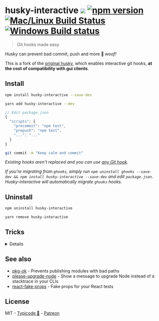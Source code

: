 # husky-interactive [![](http://img.shields.io/npm/dm/husky-interactive.svg?style=flat)](https://www.npmjs.org/package/husky-interactive) [![npm version](https://badge.fury.io/js/husky-interactive.svg)](https://www.npmjs.com/package/husky-interactive) [![Mac/Linux Build Status](https://img.shields.io/travis/TxHawks/husky-interactive/master.svg?label=Mac%20OSX%20%26%20Linux)](https://travis-ci.org/TxHawks/husky-interactive) [![Windows Build status](https://img.shields.io/appveyor/ci/TxHawks/husky-interactive-4f05b/master.svg?label=Windows)](https://ci.appveyor.com/project/TxHawks/husky-interactive-4f05b/branch/master)

> Git hooks made easy

Husky can prevent bad commit, push and more :dog: _woof!_

This is a fork of the [original husky](/typicode/husky), which enables interactive git hooks, **at the cost of compatibility with gui clients**.

## Install

```sh
npm install husky-interactive --save-dev
```

```sh
yarn add husky-interactive --dev
```

```javascript
// Edit package.json
{
  "scripts": {
    "precommit": "npm test",
    "prepush": "npm test",
    "...": "..."
  }
}
```

```bash
git commit -m "Keep calm and commit"
```

_Existing hooks aren't replaced and you can use [any Git hook](HOOKS.md)._

_If you're migrating from `ghooks`, simply run `npm uninstall ghooks --save-dev && npm install husky-interactive --save-dev` and edit `package.json`. Husky-interactive will automatically migrate `ghooks` hooks._

## Uninstall

```sh
npm uninstall husky-interactive
```

```sh
yarn remove husky-interactive
```

## Tricks

<details>

### Debug hooks easily

If you need to debug hooks, simply use `npm run <script-name>`. For example:

```bash
npm run precommit
```

### Git GUI clients support

If you've installed Node using the [standard installer](https://nodejs.org/en/), [nvm](https://github.com/creationix/nvm) or [homebrew](http://brew.sh/), Git hooks will be executed in GUI applications.

### Working with multiple version of Node

If [`nvm`](https://github.com/creationix/nvm) is installed, husky-interactive will try to use the `default`/`current` installed Node version or use the project `.nvmrc`.

__Tip__ to use the system-installed version of node, `nvm` provides a [`system`](https://github.com/creationix/nvm#system-version-of-node) alias

### Accessing Git params

Git params can be found in `GIT_PARAMS` environment variable.

### accessing the initiating Git command

The command that initiated the execution of the hook can be found in the `GIT_COMMAND` environment variable.

### Setting a different log level

By default, husky-interactive will run scripts using `--silent` to make the output more readable. If you want to override this, simply pass a different log level to your scripts:

```json
"precommit": "npm run some-script -q"
```

_`-q/--quiet` is equivalent to `--loglevel warn` which is npm default log level._

### Git submodule and subtree support

Yes

### Cygwin support

Yes

### Yarn support

Please use `yarn` `v0.24+`

</details>

## See also

* [pkg-ok](https://github.com/typicode/pkg-ok) - Prevents publishing modules with bad paths
* [please-upgrade-node](https://github.com/typicode/please-upgrade-node) - Show a message to upgrade Node instead of a stacktrace in your CLIs
* [react-fake-props](https://github.com/typicode/react-fake-props) - Fake props for your React tests

## License

MIT - [Typicode :cactus:](https://github.com/typicode) - [Patreon](https://www.patreon.com/typicode)
